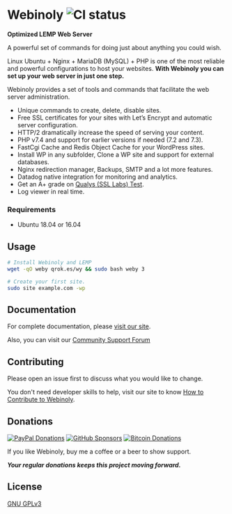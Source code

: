 # Webinoly ![CI status](https://img.shields.io/badge/build-passing-brightgreen.svg)

**Optimized LEMP Web Server**

A powerful set of commands for doing just about anything you could wish.

Linux Ubuntu + Nginx + MariaDB (MySQL) + PHP is one of the most reliable and powerful configurations to host your websites. **With Webinoly you can set up your web server in just one step.**

Webinoly provides a set of tools and commands that facilitate the web server administration.
- Unique commands to create, delete, disable sites.
- Free SSL certificates for your sites with Let’s Encrypt and automatic server configuration.
- HTTP/2 dramatically increase the speed of serving your content.
- PHP v7.4 and support for earlier versions if needed (7.2 and 7.3).
- FastCgi Cache and Redis Object Cache for your WordPress sites.
- Install WP in any subfolder, Clone a WP site and support for external databases.
- Nginx redirection manager, Backups, SMTP and a lot more features.
- Datadog native integration for monitoring and analytics.
- Get an A+ grade on [Qualys (SSL Labs) Test](https://www.ssllabs.com/ssltest/).
- Log viewer in real time.

### Requirements
* Ubuntu 18.04 or 16.04

## Usage

```bash
# Install Webinoly and LEMP
wget -qO weby qrok.es/wy && sudo bash weby 3

# Create your first site.
sudo site example.com -wp
```

## Documentation
For complete documentation, please [visit our site](https://webinoly.com/en/).

Also, you can visit our [Community Support Forum](https://webinoly.com/support/)

## Contributing
Please open an issue first to discuss what you would like to change.

You don't need developer skills to help, visit our site to know [How to Contribute to Webinoly](https://webinoly.com/en/contribute/).

## Donations

[![PayPal Donations](https://cdn.qrokes.com/media/paypal-webinoly-donate.png)](https://www.paypal.me/qrokes)
[![GitHub Sponsors](https://cdn.qrokes.com/media/github-sponsors.png)](https://github.com/sponsors/QROkes)
[![Bitcoin Donations](https://cdn.qrokes.com/media/bitcoin-webinoly-donate.png)](https://www.blockchain.com/btc/payment_request?address=1E3Ybo5UcvaAr1MoK4nBnMRFFY9aEMiku3)

If you like Webinoly, buy me a coffee or a beer to show support.

**_Your regular donations keeps this project moving forward._**

## License
[GNU GPLv3](https://choosealicense.com/licenses/gpl-3.0/)